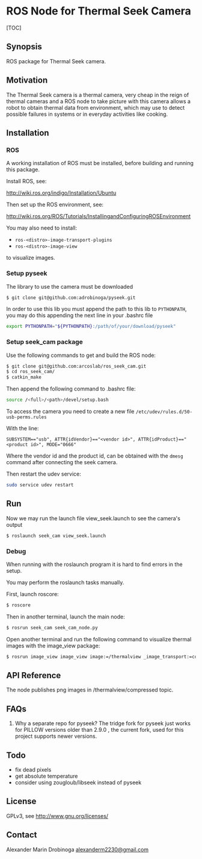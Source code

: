 # ROS Node for Thermal Seek Camera

[TOC]

## Synopsis

ROS package for Thermal Seek camera.

## Motivation

The Thermal Seek camera is a thermal camera, very cheap in the reign of thermal cameras and a ROS node to take picture with this camera allows a robot to obtain thermal data from environment, which may use to detect possible failures in systems or in everyday activities like cooking.

## Installation

### ROS

A working installation of ROS must be installed, before building and running this package.

Install ROS, see:

http://wiki.ros.org/indigo/Installation/Ubuntu

Then set up the ROS environment, see:

http://wiki.ros.org/ROS/Tutorials/InstallingandConfiguringROSEnvironment

You may also need to install:

- `ros-<distro>-image-transport-plugins`
- `ros-<distro>-image-view`

to visualize images.

### Setup pyseek

The library to use the camera must be downloaded

```bash
$ git clone git@github.com:adrobinoga/pyseek.git
```

In order to use this lib you must append the path to this lib to `PYTHONPATH`, you may do this appending the next line in your .bashrc file

```bash
export PYTHONPATH="${PYTHONPATH}:/path/of/your/download/pyseek"
```

### Setup seek_cam package

Use the following commands to get and build the ROS node:

```bash
$ git clone git@github.com:arcoslab/ros_seek_cam.git
$ cd ros_seek_cam/
$ catkin_make
```

Then append the following command to .bashrc file:

```bash
source /<full>/<path>/devel/setup.bash
```

To access the camera you need to create a new file `/etc/udev/rules.d/50-usb-perms.rules`

With the line:

```
SUBSYSTEM=="usb", ATTR{idVendor}=="<vendor id>", ATTR{idProduct}=="<product id>", MODE="0666"
```

Where the vendor id and the product id, can be obtained with the `dmesg` command after connecting the seek camera.

Then restart the udev service:
```bash
sudo service udev restart
```

## Run

Now we may run the launch file view_seek.launch to see the camera's output

```bash
$ roslaunch seek_cam view_seek.launch
```

### Debug

When running with the roslaunch program it is hard to find errors in the setup.

You may perform the roslaunch tasks manually.

First, launch roscore:

```bash
$ roscore
```

Then in another terminal, launch the main node:

```bash
$ rosrun seek_cam seek_cam_node.py
```

Open another terminal and run the following command to visualize thermal images with the image_view package:

```bash
$ rosrun image_view image_view image:=/thermalview _image_transport:=compressed
```

## API Reference

The node publishes png images in /thermalview/compressed topic.

## FAQs

1. Why a separate repo for pyseek?
The tridge fork for pyseek just works for PILLOW versions older than 2.9.0 , the current fork, used for this project supports newer versions.

## Todo

- fix dead pixels
- get absolute temperature
- consider using zougloub/libseek instead of pyseek

## License

GPLv3, see <http://www.gnu.org/licenses/>

## Contact

Alexander Marin Drobinoga <alexanderm2230@gmail.com>
